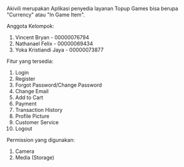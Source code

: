 Akivili merupakan Aplikasi penyedia layanan Topup Games bisa berupa "Currency" atau "In Game Item".

Anggota Kelompok:
1. Vincent Bryan - 00000076794
2. Nathanael Felix - 00000069434
3. Yoka Kristiandi Jaya - 00000073877

Fitur yang tersedia:
1. Login
2. Register
3. Forgot Password/Change Password
4. Change Email
5. Add to Cart
6. Payment
7. Transaction History
8. Profile Picture
9. Customer Service
10. Logout

Permission yang digunakan:
1. Camera
2. Media (Storage)
